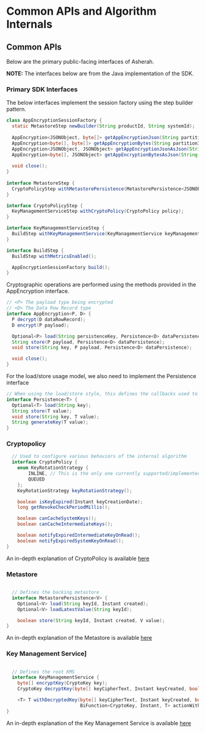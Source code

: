# Common APIs and Algorithm Internals

## Common APIs

Below are the primary public-facing interfaces of Asherah.

**NOTE:** The interfaces below are from the Java implementation of the SDK.

### Primary SDK Interfaces

The below interfaces implement the session factory using the step builder pattern.

```java
class AppEncryptionSessionFactory {
  static MetastoreStep newBuilder(String productId, String systemId);
  
  AppEncryption<JSONObject, byte[]> getAppEncryptionJson(String partitionId);
  AppEncryption<byte[], byte[]> getAppEncryptionBytes(String partitionId);
  AppEncryption<JSONObject, JSONObject> getAppEncryptionJsonAsJson(String partitionId);
  AppEncryption<byte[], JSONObject> getAppEncryptionBytesAsJson(String partitionId);
  
  void close();
}
 
interface MetastoreStep {
  CryptoPolicyStep withMetastorePersistence(MetastorePersistence<JSONObject> persistence);
}

interface CryptoPolicyStep {
  KeyManagementServiceStep withCryptoPolicy(CryptoPolicy policy);
}

interface KeyManagementServiceStep {
  BuildStep withKeyManagementService(KeyManagementService keyManagementService);
}

interface BuildStep {
  BuildStep withMetricsEnabled();

  AppEncryptionSessionFactory build();
}
```

Cryptographic operations are performed using the methods provided in the AppEncryption interface.

```java
// <P> The payload type being encrypted
// <D> The Data Row Record type
interface AppEncryption<P, D> {
  P decrypt(D dataRowRecord);
  D encrypt(P payload);

  Optional<P> load(String persistenceKey, Persistence<D> dataPersistence);
  String store(P payload, Persistence<D> dataPersistence);
  void store(String key, P payload, Persistence<D> dataPersistence);

  void close();
}
```
  
For the load/store usage model, we also need to implement the Persistence interface
```java
// When using the load/store style, this defines the callbacks used to interact with Data Row Records.
interface Persistence<T> {
  Optional<T> load(String key);
  String store(T value);
  void store(String key, T value);
  String generateKey(T value);
}
```

### Cryptopolicy

```java
  // Used to configure various behaviors of the internal algorithm
  interface CryptoPolicy {
    enum KeyRotationStrategy {
        INLINE, // This is the only one currently supported/implemented
        QUEUED
    };
    KeyRotationStrategy keyRotationStrategy();

    boolean isKeyExpired(Instant keyCreationDate);
    long getRevokeCheckPeriodMillis();

    boolean canCacheSystemKeys();
    boolean canCacheIntermediateKeys();

    boolean notifyExpiredIntermediateKeyOnRead();
    boolean notifyExpiredSystemKeyOnRead();
}
```
An in-depth explanation of CryptoPolicy is available [here](CryptoPolicy.md) 

### Metastore

```java

  // Defines the backing metastore
  interface MetastorePersistence<V> {
    Optional<V> load(String keyId, Instant created);
    Optional<V> loadLatestValue(String keyId);

    boolean store(String keyId, Instant created, V value);
}
```
An in-depth explanation of the Metastore is available [here](Metastore.md) 


### Key Management Service]

```java

  // Defines the root KMS
  interface KeyManagementService {
    byte[] encryptKey(CryptoKey key);
    CryptoKey decryptKey(byte[] keyCipherText, Instant keyCreated, boolean revoked);

    <T> T withDecryptedKey(byte[] keyCipherText, Instant keyCreated, boolean revoked,
                           BiFunction<CryptoKey, Instant, T> actionWithDecryptedKey);
}
```
An in-depth explanation of the Key Management Service is available [here](KeyManagementService.md) 

